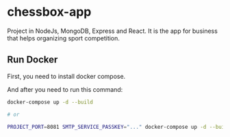 # chessbox-app

Project in NodeJs, MongoDB, Express and React. It is the app for business that helps organizing sport competition.

## Run Docker

First, you need to install docker compose.

And after you need to run this command:

```bash
docker-compose up -d --build

# or

PROJECT_PORT=8081 SMTP_SERVICE_PASSKEY="..." docker-compose up -d --build
```
